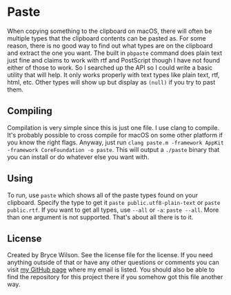 # Paste
When copying something to the clipboard on macOS, there will often be multiple types that the clipboard
contents can be pasted as. For some reason, there is no good way to find out what types are on the
clipboard and extract the one you want. The built in `pbpaste` command does plain text just fine and claims
to work with rtf and PostScript though I have not found either of those to work. So I searched up the API
so I could write a basic utility that will help. It only works properly with text types like plain text,
rtf, html, etc. Other types will show up but display as `(null)` if you try to past them.

## Compiling
Compilation is very simple since this is just one file. I use clang to compile. It's probably possible to
cross compile for macOS on some other platform if you know the right flags. Anyway, just run
`clang paste.m -framework AppKit -framework CoreFoundation -o paste`. This will output a `./paste` binary
that you can install or do whatever else you want with.

## Using
To run, use `paste` which shows all of the paste types found on your clipboard. Specify the type to get it
`paste public.utf8-plain-text` or `paste public.rtf`. If you want to get all types, use
`--all` or `-a`: `paste --all`. More than one argument is not supported. That's about all there is to it.

## License
Created by Bryce Wilson. See the license file for the license. If you need anything outside of that or
have any other questions or comments you can visit [my GitHub page](https://github.com/Bryce-MW/) where my
email is listed. You should also be able to find the repository for this project there if you somehow got
this file another way.
